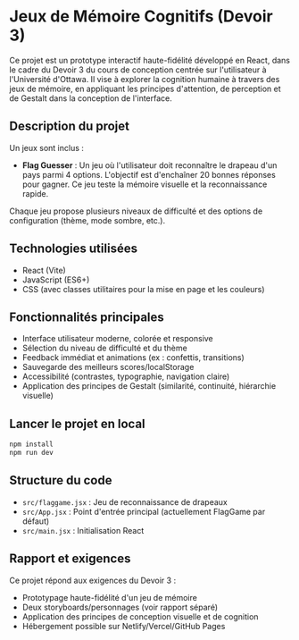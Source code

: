 # Jeux de Mémoire Cognitifs (Devoir 3)

Ce projet est un prototype interactif haute-fidélité développé en React, dans le cadre du Devoir 3 du cours de conception centrée sur l'utilisateur à l'Université d'Ottawa. Il vise à explorer la cognition humaine à travers des jeux de mémoire, en appliquant les principes d'attention, de perception et de Gestalt dans la conception de l'interface.

## Description du projet

Un jeux sont inclus :

- **Flag Guesser** : Un jeu où l'utilisateur doit reconnaître le drapeau d'un pays parmi 4 options. L'objectif est d'enchaîner 20 bonnes réponses pour gagner. Ce jeu teste la mémoire visuelle et la reconnaissance rapide.

Chaque jeu propose plusieurs niveaux de difficulté et des options de configuration (thème, mode sombre, etc.).

## Technologies utilisées
- React (Vite)
- JavaScript (ES6+)
- CSS (avec classes utilitaires pour la mise en page et les couleurs)

## Fonctionnalités principales
- Interface utilisateur moderne, colorée et responsive
- Sélection du niveau de difficulté et du thème
- Feedback immédiat et animations (ex : confettis, transitions)
- Sauvegarde des meilleurs scores/localStorage
- Accessibilité (contrastes, typographie, navigation claire)
- Application des principes de Gestalt (similarité, continuité, hiérarchie visuelle)

## Lancer le projet en local

```bash
npm install
npm run dev
```

## Structure du code
- `src/flaggame.jsx` : Jeu de reconnaissance de drapeaux
- `src/App.jsx` : Point d'entrée principal (actuellement FlagGame par défaut)
- `src/main.jsx` : Initialisation React

## Rapport et exigences
Ce projet répond aux exigences du Devoir 3 :
- Prototypage haute-fidélité d'un jeu de mémoire
- Deux storyboards/personnages (voir rapport séparé)
- Application des principes de conception visuelle et de cognition
- Hébergement possible sur Netlify/Vercel/GitHub Pages
